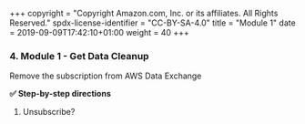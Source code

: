 +++
copyright = "Copyright Amazon.com, Inc. or its affiliates. All Rights Reserved."
spdx-license-identifier = "CC-BY-SA-4.0"
title = "Module 1"
date = 2019-09-09T17:42:10+01:00
weight = 40
+++

### 4. Module 1 - Get Data Cleanup
Remove the subscription from AWS Data Exchange

**:white_check_mark: Step-by-step directions**

1. Unsubscribe?

